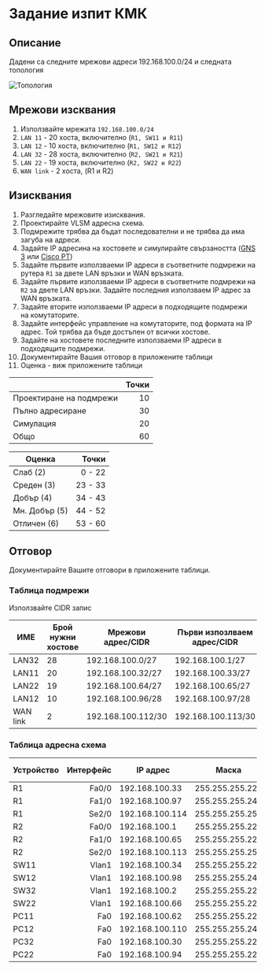 # Задание изпит КМК

## Описание

Дадени са следните мрежови адреси 192.168.100.0/24 и следната топология

![Топология](https://github.com/tus-fett/exam-21/blob/main/VLSM_subnetting.jpg)

## Мрежови изсквания
1. Използвайте мрежата ```192.168.100.0/24```
1. ```LAN 11``` - 20 хоста, включително (```R1, SW11 и R11```)
1. ```LAN 12``` - 10 хоста, включително (```R1, SW12 и R12```)
1. ```LAN 32``` - 28 хоста, включително (```R2, SW21 и R21```)
1. ```LAN 22``` - 19 хоста, включително (```R2, SW22 и R22```)
2. ```WAN link``` - 2 хоста, (R1 и R2)


## Изисквания

1. Разгледайте мрежовите изисквания. 
2. Проектирайте VLSM адресна схема.
3. Подмрежите трябва да бъдат последователни и не трябва да има загуба на адреси.
4. Задайте IP адресина на хостовете и симулирайте свързаността ([GNS 3](https://www.gns3.com/) или [Cisco PT](https://www.netacad.com/courses/packet-tracer))
5. Задайте първите използваеми IP адреси в съответните подмрежи на рутера ```R1``` за двете LAN връзки и WAN връзката.
6. Задайте първите използваеми IP адреси в съответните подмрежи на ```R2``` за двете LAN връзки. Задайте последния използваем IP адрес за WAN връзката.
7. Задайте вторите използваеми IP адреси в подходящите подмрежи на комутаторите.
8. Задайте интерфейс управление на комутаторите, под формата на IP адрес. Той трябва да бъде достъпен от всички хостове.
9. Задайте на хостовете последните използваеми IP адреси в подходящите подмрежи.
10. Документирайте Вашия отговор в приложените таблици
11. Оценка - виж приложените таблици 

|                         	| Точки 	|
|-------------------------	|------:	|
| Проектиране на подмрежи 	| 10    	|
| Пълно адресиране        	| 30    	|
| Симулация               	| 20    	|
| Общо                    	| 60    	|

| Оценка         	|   Точки 	|
|----------------	|--------:	|
| Слаб (2)       	| 0 - 22  	|
| Среден (3)     	| 23 - 33 	|
| Добър (4)      	| 34 - 43 	|
| Мн. Добър (5)  	| 44 - 52 	|
| Отличен (6)    	| 53 - 60 	|


## Отговор

Документирайте Вашите отговори в приложените таблици.

### Tаблицa подмрежи 

Използвайте CIDR запис

| ИМЕ      | Брой нужни хостове | Мрежови адрес/CIDR | Първи изпозлваем адрес/CIDR | Пoследен изпозлваем адрес/CIDR | Brodcast/ CIDR     | Брой хостове |
| -------- |-------------------	| ------------------ | --------------------------- |------------------------------	| ------------------ | -----------: |
| LAN32    | 28                 | 192.168.100.0/27   | 192.168.100.1/27            | 192.168.100.30/27              | 192.168.100.31/27  | 30           |
| LAN11    | 20                 | 192.168.100.32/27  | 192.168.100.33/27           | 192.168.100.62/27              | 192.168.100.63/27  | 30           |
| LAN22    | 19                 | 192.168.100.64/27  | 192.168.100.65/27           | 192.168.100.94/27              | 192.168.100.95/27  | 30           |
| LAN12    | 10                 | 192.168.100.96/28  | 192.168.100.97/28           | 192.168.100.110/28             | 192.168.100.111/28 | 14           |
| WAN link | 2                  | 192.168.100.112/30 | 192.168.100.113/30          | 192.168.100.114/30             | 192.168.100.115/30 | 2            |

### Таблица адресна схема

| Устройство 	| Интерфейс 	| IP aдрес 	      | Маска           	| Маршрут по подразбиране/gateway 	|
|------------	|----------:	| --------------	|-----------------	|---------------------------------	|
| R1          | Fa0/0     	| 192.168.100.33 	| 255.255.255.224 	| ------                          	|
| R1        	| Fa1/0     	| 192.168.100.97  | 255.255.255.240 	| ------                          	|
| R1        	|  Se2/0    	| 192.168.100.114	| 255.255.255.252 	| ------                          	|
| R2        	|  Fa0/0    	| 192.168.100.1   | 255.255.255.224 	| ------                          	|
| R2        	|  Fa1/0    	| 192.168.100.65  | 255.255.255.224 	| ------                          	|
| R2        	|  Se2/0    	| 192.168.100.113	| 255.255.255.252	  | ------                          	|
| SW11      	|  Vlan1    	| 192.168.100.34 	| 255.255.255.224	  | ------                          	|
| SW12      	|  Vlan1    	| 192.168.100.98 	| 255.255.255.240 	| ------                          	|
| SW32      	|  Vlan1    	| 192.168.100.2  	| 255.255.255.224 	| ------                          	|
| SW22      	|  Vlan1    	| 192.168.100.66 	| 255.255.255.224	  | ------                          	|
| PC11     	  |  Fa0        | 192.168.100.62 	| 255.255.255.224 	| 192.168.100.33                   	|
| PC12     	  |   Fa0     	| 192.168.100.110 | 255.255.255.240 	| 192.168.100.97                   	|
| PC32      	|   Fa0    	  | 192.168.100.30	| 255.255.255.224 	| 192.168.100.1                    	|
| PC22      	|   Fa0      	| 192.168.100.94  | 255.255.255.224	  | 192.168.100.65                   	|

